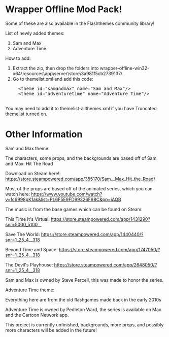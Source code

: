 # Wrapper Offline Mod Pack!


Some of these are also available in the Flashthemes community library!

List of newly added themes:
1. Sam and Max
2. Adventure Time


How to add:

1. Extract the zip, then drop the folders into wrapper-offline-win32-x64\resources\app\server\store\3a981f5cb2739137\
2. Go to themelist.xml and add this code:
   <pre>
     &lttheme id="samandmax" name="Sam and Max"/&gt 
     &lttheme id="adventuretime" name="Adventure Time"/&gt 
     </pre>
You may need to add it to themelist-allthemes.xml if you have Truncated themelist turned on.


# Other Information

Sam and Max theme:

The characters, some props, and the backgrounds are based off of Sam and Max: Hit The Road

Download on Steam here!: https://store.steampowered.com/app/355170/Sam__Max_Hit_the_Road/

Most of the props are based off of the animated series, which you can watch here:
https://www.youtube.com/watch?v=fc6998pK1ak&list=PL6F5E9FD99326F98C&pp=iAQB

The music is from the base games which can be found on Steam:

This Time It's Virtual: https://store.steampowered.com/app/1431290?snr=5000_5100__

Save The World: https://store.steampowered.com/app/1440440/?snr=1_25_4__318

Beyond Time and Space: https://store.steampowered.com/app/1747050/?snr=1_25_4__318

The Devil's Playhouse: https://store.steampowered.com/app/2648050/?snr=1_25_4__318

Sam and Max is owned by Steve Percell, this was made to honor the series.

Adventure Time theme:

Everything here are from the old flashgames made back in the early 2010s

Adventure Time is owned by Pedleton Ward, the series is available on Max and the Cartoon Network app.


This project is currently unfinished, backgrounds, more props, and possibly more characters will be added in the future!
